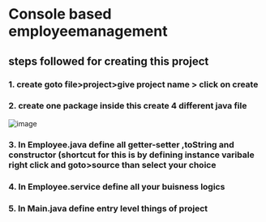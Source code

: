 # Console based employeemanagement
## steps followed for creating this project
### 1. create goto file>project>give project name > click on create
### 2. create one package inside this create 4 different java file
![image](https://github.com/suraj480/employeemanagement/assets/72219318/e2f1433e-bc95-4b70-b794-c92de0793e10)

### 3. In Employee.java define all getter-setter ,toString and constructor (shortcut for this is by defining instance varibale right click and goto>source than select your choice
### 4. In Employee.service define all your buisness logics
### 5. In Main.java define entry level things of project

